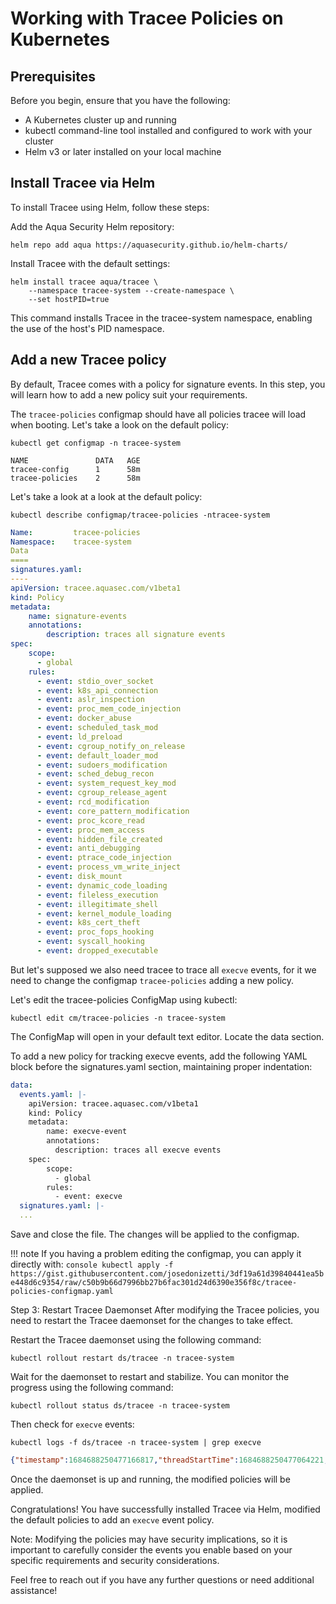 # Working with Tracee Policies on Kubernetes


## Prerequisites

Before you begin, ensure that you have the following:

- A Kubernetes cluster up and running
- kubectl command-line tool installed and configured to work with your cluster
- Helm v3 or later installed on your local machine

## Install Tracee via Helm

To install Tracee using Helm, follow these steps:

Add the Aqua Security Helm repository:

```console
helm repo add aqua https://aquasecurity.github.io/helm-charts/
```

Install Tracee with the default settings:

```console
helm install tracee aqua/tracee \
    --namespace tracee-system --create-namespace \
    --set hostPID=true
```

This command installs Tracee in the tracee-system namespace, enabling the use of the host's PID namespace.

## Add a new Tracee policy

By default, Tracee comes with a policy for signature events. In this step, you will learn how to add a new policy suit your requirements.


The `tracee-policies` configmap should have all policies tracee will load when booting. Let's take a look on the default policy:

```console
kubectl get configmap -n tracee-system

NAME               DATA   AGE
tracee-config      1      58m
tracee-policies    2      58m
```

Let's take a look at a look at the default policy:

```console
kubectl describe configmap/tracee-policies -ntracee-system
```
```yaml
Name:         tracee-policies
Namespace:    tracee-system
Data
====
signatures.yaml:
----
apiVersion: tracee.aquasec.com/v1beta1
kind: Policy
metadata:
	name: signature-events
	annotations:
		description: traces all signature events
spec:
	scope:
	  - global
	rules:
	  - event: stdio_over_socket
	  - event: k8s_api_connection
	  - event: aslr_inspection
	  - event: proc_mem_code_injection
	  - event: docker_abuse
	  - event: scheduled_task_mod
	  - event: ld_preload
	  - event: cgroup_notify_on_release
	  - event: default_loader_mod
	  - event: sudoers_modification
	  - event: sched_debug_recon
	  - event: system_request_key_mod
	  - event: cgroup_release_agent
	  - event: rcd_modification
	  - event: core_pattern_modification
	  - event: proc_kcore_read
	  - event: proc_mem_access
	  - event: hidden_file_created
	  - event: anti_debugging
	  - event: ptrace_code_injection
	  - event: process_vm_write_inject
	  - event: disk_mount
	  - event: dynamic_code_loading
	  - event: fileless_execution
	  - event: illegitimate_shell
	  - event: kernel_module_loading
	  - event: k8s_cert_theft
	  - event: proc_fops_hooking
	  - event: syscall_hooking
	  - event: dropped_executable
```

But let's supposed we also need tracee to trace all `execve` events, for it we need to change the configmap `tracee-policies` adding a new policy.

Let's edit the tracee-policies ConfigMap using kubectl:

```console
kubectl edit cm/tracee-policies -n tracee-system
```

The ConfigMap will open in your default text editor. Locate the data section.

To add a new policy for tracking execve events, add the following YAML block before the signatures.yaml section, maintaining proper indentation:

```yaml
data:
  events.yaml: |-
    apiVersion: tracee.aquasec.com/v1beta1
    kind: Policy
    metadata:
        name: execve-event
        annotations:
          description: traces all execve events
    spec:
        scope:
          - global
        rules:
          - event: execve
  signatures.yaml: |-
  ...
```
Save and close the file. The changes will be applied to the configmap.

!!! note
	If you having a problem editing the configmap, you can apply it directly with:
	```console
	kubectl apply -f https://gist.githubusercontent.com/josedonizetti/3df19a61d39840441ea5be448d6c9354/raw/c50b9b66d7996bb27b6fac301d24d6390e356f8c/tracee-policies-configmap.yaml
	```

Step 3: Restart Tracee Daemonset
After modifying the Tracee policies, you need to restart the Tracee daemonset for the changes to take effect.

Restart the Tracee daemonset using the following command:

```console
kubectl rollout restart ds/tracee -n tracee-system
```

Wait for the daemonset to restart and stabilize. You can monitor the progress using the following command:

```console
kubectl rollout status ds/tracee -n tracee-system
```

Then check for `execve` events:

```conosle
kubectl logs -f ds/tracee -n tracee-system | grep execve
```

```json
{"timestamp":1684688250477166817,"threadStartTime":1684688250477064221,"processorId":7,"processId":35694,"cgroupId":1386180,"threadId":35694,"parentProcessId":1033,"hostProcessId":3242201,"hostThreadId":3242201,"hostParentProcessId":3205483,"userId":0,"mountNamespace":4026532829,"pidNamespace":4026532833,"processName":"cri-dockerd","hostName":"minikube","container":{},"kubernetes":{},"eventId":"59","eventName":"execve","matchedPolicies":["execve_event"],"argsNum":2,"returnValue":0,"syscall":"execve","stackAddresses":null,"contextFlags":{"containerStarted":false,"isCompat":false},"args":[{"name":"pathname","type":"const char*","value":"/opt/cni/bin/bridge"},{"name":"argv","type":"const char*const*","value":["/opt/cni/bin/bridge"]},{"name":"envp","type":"const char*const*","value":null}]}
```

Once the daemonset is up and running, the modified policies will be applied.

Congratulations! You have successfully installed Tracee via Helm, modified the default policies to add an `execve` event policy.

Note: Modifying the policies may have security implications, so it is important to carefully consider the events you enable based on your specific requirements and security considerations.

Feel free to reach out if you have any further questions or need additional assistance!
